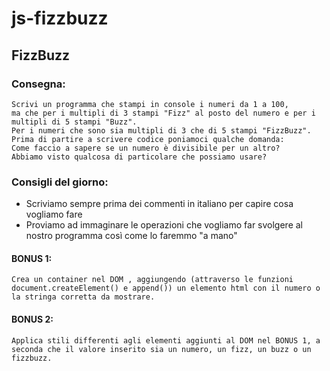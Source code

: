 # js-fizzbuzz
## FizzBuzz

### Consegna:
```plaintext 
Scrivi un programma che stampi in console i numeri da 1 a 100,
ma che per i multipli di 3 stampi "Fizz" al posto del numero e per i multipli di 5 stampi "Buzz".
Per i numeri che sono sia multipli di 3 che di 5 stampi "FizzBuzz".
Prima di partire a scrivere codice poniamoci qualche domanda:
Come faccio a sapere se un numero è divisibile per un altro?
Abbiamo visto qualcosa di particolare che possiamo usare?
``` 

### Consigli del giorno:
*  Scriviamo sempre prima dei commenti in italiano per capire cosa vogliamo fare
* Proviamo ad immaginare le operazioni che vogliamo far svolgere al nostro programma così come lo faremmo "a mano"

#### BONUS 1:
```plaintext
Crea un container nel DOM , aggiungendo (attraverso le funzioni document.createElement() e append()) un elemento html con il numero o la stringa corretta da mostrare.
``` 
#### BONUS 2:
```plaintext
Applica stili differenti agli elementi aggiunti al DOM nel BONUS 1, a seconda che il valore inserito sia un numero, un fizz, un buzz o un fizzbuzz.
``` 